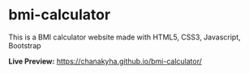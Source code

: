 # bmi-calculator

This is a BMI calculator website made with HTML5, CSS3, Javascript, Bootstrap


**Live Preview:** https://chanakyha.github.io/bmi-calculator/

